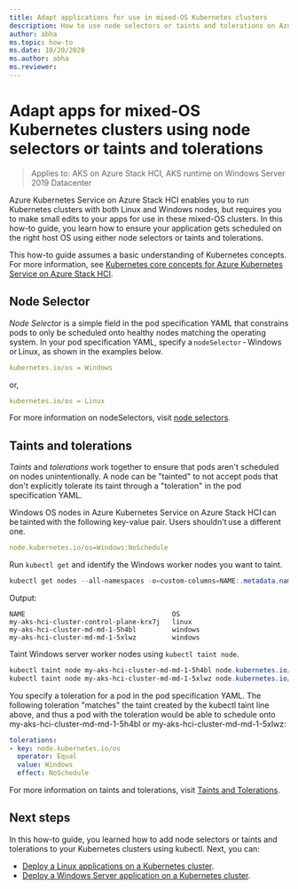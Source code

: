 ```yaml
---
title: Adapt applications for use in mixed-OS Kubernetes clusters
description: How to use node selectors or taints and tolerations on Azure Kubernetes Service to ensure applications in mixed OS Kubernetes clusters running on Azure Stack HCI are scheduled on the correct worker node operating system
author: abha
ms.topic: how-to
ms.date: 10/20/2020
ms.author: abha
ms.reviewer: 
---
```

# Adapt apps for mixed-OS Kubernetes clusters using node selectors or taints and tolerations

> Applies to: AKS on Azure Stack HCI, AKS runtime on Windows Server 2019 Datacenter

Azure Kubernetes Service on Azure Stack HCI enables you to run Kubernetes clusters with both Linux and Windows nodes, but requires you to make small edits to your apps for use in these mixed-OS clusters. In this how-to guide, you learn how to ensure your application gets scheduled on the right host OS using either node selectors or taints and tolerations.

This how-to guide assumes a basic understanding of Kubernetes concepts. For more information, see [Kubernetes core concepts for Azure Kubernetes Service on Azure Stack HCI](kubernetes-concepts.md).

## Node Selector

*Node Selector* is a simple field in the pod specification YAML that constrains pods to only be scheduled onto healthy nodes matching the operating system. In your pod specification YAML, specify a `nodeSelector` - Windows or Linux, as shown in the examples below. 

```yaml
kubernetes.io/os = Windows
```
or,

```yaml
kubernetes.io/os = Linux
```

For more information on nodeSelectors, visit [node selectors](https://kubernetes.io/docs/concepts/scheduling-eviction/assign-pod-node/). 

## Taints and tolerations

*Taints* and *tolerations* work together to ensure that pods aren't scheduled on nodes unintentionally. A node can be "tainted" to not accept pods that don't explicitly tolerate its taint through a "toleration" in the pod specification YAML.

Windows OS nodes in Azure Kubernetes Service on Azure Stack HCI can be tainted with the following key-value pair. Users shouldn't use a different one.

```yaml
node.kubernetes.io/os=Windows:NoSchedule
```
Run `kubectl get` and identify the Windows worker nodes you want to taint.

```PowerShell
kubectl get nodes --all-namespaces -o=custom-columns=NAME:.metadata.name,OS:.status.nodeInfo.operatingSystem
```
Output:
```output
NAME                                     OS
my-aks-hci-cluster-control-plane-krx7j   linux
my-aks-hci-cluster-md-md-1-5h4bl         windows
my-aks-hci-cluster-md-md-1-5xlwz         windows
```

Taint Windows server worker nodes using `kubectl taint node`.

```PowerShell
kubectl taint node my-aks-hci-cluster-md-md-1-5h4bl node.kubernetes.io/os=Windows:NoSchedule
kubectl taint node my-aks-hci-cluster-md-md-1-5xlwz node.kubernetes.io/os=Windows:NoSchedule
```

You specify a toleration for a pod in the pod specification YAML. The following toleration "matches" the taint created by the kubectl taint line above, and thus a pod with the toleration would be able to schedule onto my-aks-hci-cluster-md-md-1-5h4bl or my-aks-hci-cluster-md-md-1-5xlwz:

```yaml
tolerations:
- key: node.kubernetes.io/os
  operator: Equal
  value: Windows
  effect: NoSchedule
```
For more information on taints and tolerations, visit [Taints and Tolerations](https://kubernetes.io/docs/concepts/scheduling-eviction/taint-and-toleration/). 

## Next steps

In this how-to guide, you learned how to add node selectors or taints and tolerations to your Kubernetes clusters using kubectl. Next, you can:
- [Deploy a Linux applications on a Kubernetes cluster](./deploy-linux-application.md).
- [Deploy a Windows Server application on a Kubernetes cluster](./deploy-windows-application.md).
